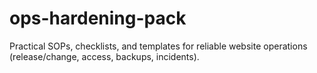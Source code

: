 # ops-hardening-pack
Practical SOPs, checklists, and templates for reliable website operations (release/change, access, backups, incidents).
